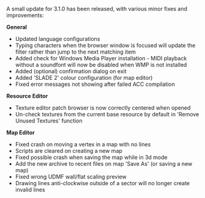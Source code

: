 A small update for 3.1.0 has been released, with various minor fixes and improvements:

**General**
- Updated language configurations
- Typing characters when the browser window is focused will update the filter rather than jump to the next matching item
- Added check for Windows Media Player installation - MIDI playback without a soundfont will now be disabled when WMP is not installed
- Added (optional) confirmation dialog on exit
- Added 'SLADE 2' colour configuration (for map editor)
- Fixed error messages not showing after failed ACC compilation

**Resource Editor**
- Texture editor patch browser is now correctly centered when opened
- Un-check textures from the current base resource by default in 'Remove Unused Textures' function

**Map Editor**
- Fixed crash on moving a vertex in a map with no lines
- Scripts are cleared on creating a new map
- Fixed possible crash when saving the map while in 3d mode
- Add the new archive to recent files on map 'Save As' (or saving a new map)
- Fixed wrong UDMF wall/flat scaling preview
- Drawing lines anti-clockwise outside of a sector will no longer create invalid lines
